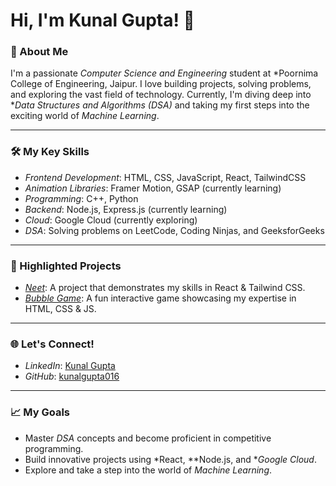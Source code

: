 # Hi, I'm Kunal Gupta! 👋

### 🌟 About Me
I'm a passionate *Computer Science and Engineering* student at *Poornima College of Engineering, Jaipur. I love building projects, solving problems, and exploring the vast field of technology. Currently, I'm diving deep into **Data Structures and Algorithms (DSA)* and taking my first steps into the exciting world of *Machine Learning*.

---

### 🛠 My Key Skills
- *Frontend Development*: HTML, CSS, JavaScript, React, TailwindCSS
- *Animation Libraries*: Framer Motion, GSAP (currently learning)
- *Programming*: C++, Python
- *Backend*: Node.js, Express.js (currently learning)
- *Cloud*: Google Cloud (currently exploring)
- *DSA*: Solving problems on LeetCode, Coding Ninjas, and GeeksforGeeks

---

### 🚀 Highlighted Projects
- *[Neet](https://github.com/kunalgupta016/Neet)*: A project that demonstrates my skills in React & Tailwind CSS.
- *[Bubble Game](https://github.com/kunalgupta016/Bubble-Game)*: A fun interactive game showcasing my expertise in HTML, CSS & JS.


---

### 🌐 Let's Connect!
- *LinkedIn*: [Kunal Gupta](https://www.linkedin.com/in/kunal-gupta-1b6065291?utm_source=share&utm_campaign=share_via&utm_content=profile&utm_medium=android_app)
- *GitHub*: [kunalgupta016](https://github.com/kunalgupta016)

---

### 📈 My Goals
- Master *DSA* concepts and become proficient in competitive programming.
- Build innovative projects using *React, **Node.js, and **Google Cloud*.
- Explore and take a step into the world of *Machine Learning*.
